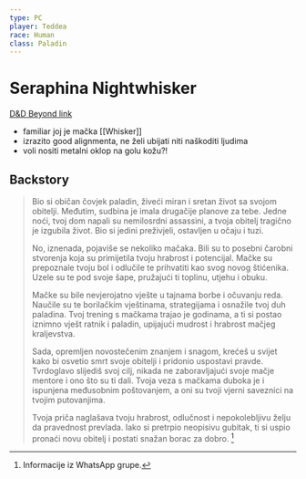 ```yaml
---
type: PC
player: Teddea
race: Human
class: Paladin
---
```

# Seraphina Nightwhisker

[D&D Beyond link](https://www.dndbeyond.com/characters/102661677)

- familiar joj je mačka [[Whisker]]
- izrazito good alignmenta, ne želi ubijati niti naškoditi ljudima
- voli nositi metalni oklop na golu kožu?!


## Backstory

> Bio si običan čovjek paladin, živeći miran i sretan život sa svojom obitelji. Međutim, sudbina je imala drugačije planove za tebe. Jedne noći, tvoj dom napali su nemilosrdni assassini, a tvoja obitelj tragično je izgubila život. Bio si jedini preživjeli, ostavljen u očaju i tuzi.
>
> No, iznenada, pojaviše se nekoliko mačaka. Bili su to posebni čarobni stvorenja koja su primijetila tvoju hrabrost i potencijal. Mačke su prepoznale tvoju bol i odlučile te prihvatiti kao svog novog štićenika. Uzele su te pod svoje šape, pružajući ti toplinu, utjehu i obuku.
>
> Mačke su bile nevjerojatno vješte u tajnama borbe i očuvanju reda. Naučile su te borilačkim vještinama, strategijama i osnažile tvoj duh paladina. Tvoj trening s mačkama trajao je godinama, a ti si postao iznimno vješt ratnik i paladin, upijajući mudrost i hrabrost mačjeg kraljevstva.
>
> Sada, opremljen novostečenim znanjem i snagom, krećeš u svijet kako bi osvetio smrt svoje obitelji i pridonio uspostavi pravde. Tvrdoglavo slijediš svoj cilj, nikada ne zaboravljajući svoje mačje mentore i ono što su ti dali. Tvoja veza s mačkama duboka je i ispunjena međusobnim poštovanjem, a oni su tvoji vjerni saveznici na tvojim putovanjima.
>
> Tvoja priča naglašava tvoju hrabrost, odlučnost i nepokolebljivu želju da pravednost prevlada. Iako si pretrpio neopisivu gubitak, ti si uspio pronaći novu obitelj i postati snažan borac za dobro.
> [^meta]

[^meta]: Informacije iz WhatsApp grupe.